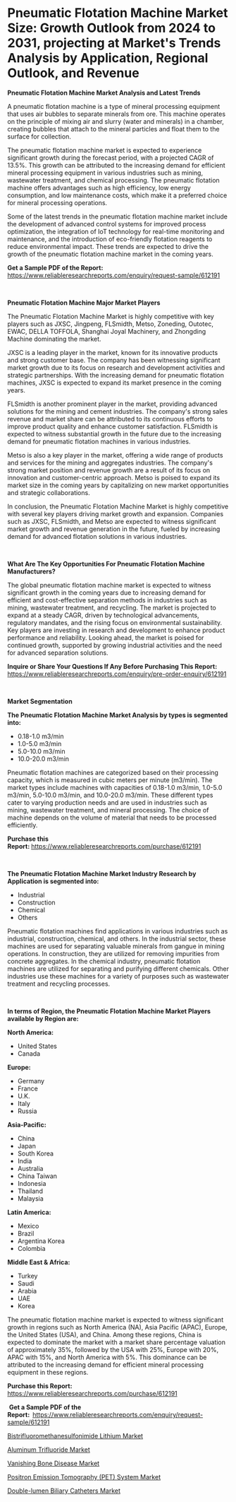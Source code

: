 <p><h1>Pneumatic Flotation Machine Market Size: Growth Outlook from 2024 to 2031, projecting at Market's Trends Analysis by Application, Regional Outlook, and Revenue</h1></p><p><strong>Pneumatic Flotation Machine Market Analysis and Latest Trends</strong></p>
<p><p>A pneumatic flotation machine is a type of mineral processing equipment that uses air bubbles to separate minerals from ore. This machine operates on the principle of mixing air and slurry (water and minerals) in a chamber, creating bubbles that attach to the mineral particles and float them to the surface for collection.</p><p>The pneumatic flotation machine market is expected to experience significant growth during the forecast period, with a projected CAGR of 13.5%. This growth can be attributed to the increasing demand for efficient mineral processing equipment in various industries such as mining, wastewater treatment, and chemical processing. The pneumatic flotation machine offers advantages such as high efficiency, low energy consumption, and low maintenance costs, which make it a preferred choice for mineral processing operations.</p><p>Some of the latest trends in the pneumatic flotation machine market include the development of advanced control systems for improved process optimization, the integration of IoT technology for real-time monitoring and maintenance, and the introduction of eco-friendly flotation reagents to reduce environmental impact. These trends are expected to drive the growth of the pneumatic flotation machine market in the coming years.</p></p>
<p><strong>Get a Sample PDF of the Report:&nbsp;</strong> <a href="https://www.reliableresearchreports.com/enquiry/request-sample/612191">https://www.reliableresearchreports.com/enquiry/request-sample/612191</a></p>
<p>&nbsp;</p>
<p><strong>Pneumatic Flotation Machine Major Market Players</strong></p>
<p><p>The Pneumatic Flotation Machine Market is highly competitive with key players such as JXSC, Jingpeng, FLSmidth, Metso, Zoneding, Outotec, EWAC, DELLA TOFFOLA, Shanghai Joyal Machinery, and Zhongding Machine dominating the market. </p><p>JXSC is a leading player in the market, known for its innovative products and strong customer base. The company has been witnessing significant market growth due to its focus on research and development activities and strategic partnerships. With the increasing demand for pneumatic flotation machines, JXSC is expected to expand its market presence in the coming years.</p><p>FLSmidth is another prominent player in the market, providing advanced solutions for the mining and cement industries. The company's strong sales revenue and market share can be attributed to its continuous efforts to improve product quality and enhance customer satisfaction. FLSmidth is expected to witness substantial growth in the future due to the increasing demand for pneumatic flotation machines in various industries.</p><p>Metso is also a key player in the market, offering a wide range of products and services for the mining and aggregates industries. The company's strong market position and revenue growth are a result of its focus on innovation and customer-centric approach. Metso is poised to expand its market size in the coming years by capitalizing on new market opportunities and strategic collaborations.</p><p>In conclusion, the Pneumatic Flotation Machine Market is highly competitive with several key players driving market growth and expansion. Companies such as JXSC, FLSmidth, and Metso are expected to witness significant market growth and revenue generation in the future, fueled by increasing demand for advanced flotation solutions in various industries.</p></p>
<p>&nbsp;</p>
<p><strong>What Are The Key Opportunities For Pneumatic Flotation Machine Manufacturers?</strong></p>
<p><p>The global pneumatic flotation machine market is expected to witness significant growth in the coming years due to increasing demand for efficient and cost-effective separation methods in industries such as mining, wastewater treatment, and recycling. The market is projected to expand at a steady CAGR, driven by technological advancements, regulatory mandates, and the rising focus on environmental sustainability. Key players are investing in research and development to enhance product performance and reliability. Looking ahead, the market is poised for continued growth, supported by growing industrial activities and the need for advanced separation solutions.</p></p>
<p><strong>Inquire or Share Your Questions If Any Before Purchasing This Report:</strong> <a href="https://www.reliableresearchreports.com/enquiry/pre-order-enquiry/612191">https://www.reliableresearchreports.com/enquiry/pre-order-enquiry/612191</a></p>
<p>&nbsp;</p>
<p><strong>Market Segmentation</strong></p>
<p><strong>The Pneumatic Flotation Machine Market Analysis by types is segmented into:</strong></p>
<p><ul><li>0.18-1.0 m3/min</li><li>1.0-5.0 m3/min</li><li>5.0-10.0 m3/min</li><li>10.0-20.0 m3/min</li></ul></p>
<p><p>Pneumatic flotation machines are categorized based on their processing capacity, which is measured in cubic meters per minute (m3/min). The market types include machines with capacities of 0.18-1.0 m3/min, 1.0-5.0 m3/min, 5.0-10.0 m3/min, and 10.0-20.0 m3/min. These different types cater to varying production needs and are used in industries such as mining, wastewater treatment, and mineral processing. The choice of machine depends on the volume of material that needs to be processed efficiently.</p></p>
<p><strong>Purchase this Report:&nbsp;</strong><a href="https://www.reliableresearchreports.com/purchase/612191">https://www.reliableresearchreports.com/purchase/612191</a></p>
<p>&nbsp;</p>
<p><strong>The Pneumatic Flotation Machine Market Industry Research by Application is segmented into:</strong></p>
<p><ul><li>Industrial</li><li>Construction</li><li>Chemical</li><li>Others</li></ul></p>
<p><p>Pneumatic flotation machines find applications in various industries such as industrial, construction, chemical, and others. In the industrial sector, these machines are used for separating valuable minerals from gangue in mining operations. In construction, they are utilized for removing impurities from concrete aggregates. In the chemical industry, pneumatic flotation machines are utilized for separating and purifying different chemicals. Other industries use these machines for a variety of purposes such as wastewater treatment and recycling processes.</p></p>
<p>&nbsp;</p>
<p><strong>In terms of Region, the Pneumatic Flotation Machine Market Players available by Region are:</strong></p>
<p>
    <p> <strong> North America: </strong>
        <ul>
            <li>United States</li>
            <li>Canada</li>
        </ul>
        </p> 
    <p> <strong> Europe: </strong>
        <ul>
            <li>Germany</li>
            <li>France</li>
            <li>U.K.</li>
            <li>Italy</li>
            <li>Russia</li>
        </ul>
        </p> 
    <p> <strong> Asia-Pacific: </strong>
        <ul>
            <li>China</li>
            <li>Japan</li>
            <li>South Korea</li>
            <li>India</li>
            <li>Australia</li>
            <li>China Taiwan</li>
            <li>Indonesia</li>
            <li>Thailand</li>
            <li>Malaysia</li>
        </ul>
        </p> 
    <p> <strong> Latin America: </strong>
        <ul>
            <li>Mexico</li>
            <li>Brazil</li>
            <li>Argentina Korea</li>
            <li>Colombia</li>
        </ul>
        </p> 
    <p> <strong> Middle East & Africa: </strong>
        <ul>
            <li>Turkey</li>
            <li>Saudi</li>
            <li>Arabia</li>
            <li>UAE</li>
            <li>Korea</li>
        </ul>
    </p>
    </p>
<p><p>The pneumatic flotation machine market is expected to witness significant growth in regions such as North America (NA), Asia Pacific (APAC), Europe, the United States (USA), and China. Among these regions, China is expected to dominate the market with a market share percentage valuation of approximately 35%, followed by the USA with 25%, Europe with 20%, APAC with 15%, and North America with 5%. This dominance can be attributed to the increasing demand for efficient mineral processing equipment in these regions.</p></p>
<p><strong>Purchase this Report: </strong><a href="https://www.reliableresearchreports.com/purchase/612191">https://www.reliableresearchreports.com/purchase/612191</a></p>
<p>&nbsp;<strong>Get a Sample PDF of the Report:&nbsp;&nbsp;</strong><a href="https://www.reliableresearchreports.com/enquiry/request-sample/612191">https://www.reliableresearchreports.com/enquiry/request-sample/612191</a></p>
<p><strong></strong></p>
<p><p><a href="https://github.com/FassouRP/Market-Research-Report-List-3/blob/main/bistrifluoromethanesulfonimide-lithium-market.md">Bistrifluoromethanesulfonimide Lithium Market</a></p><p><a href="https://github.com/rahu1506/Market-Research-Report-List-3/blob/main/aluminum-trifluoride-market.md">Aluminum Trifluoride Market</a></p><p><a href="https://medium.com/@jamesvasquez75/vanishing-bone-disease-market-report-reveals-the-latest-trends-and-growth-opportunities-of-this-61b8df1dedae">Vanishing Bone Disease Market</a></p><p><a href="https://issuu.com/reportprime-2/docs/positron-emission-tomography-pet-system-market-siz">Positron Emission Tomography (PET) System Market</a></p><p><a href="https://issuu.com/reportprime-2/docs/double-lumen-biliary-catheters-market-size-2030.pp">Double-lumen Biliary Catheters Market</a></p></p>